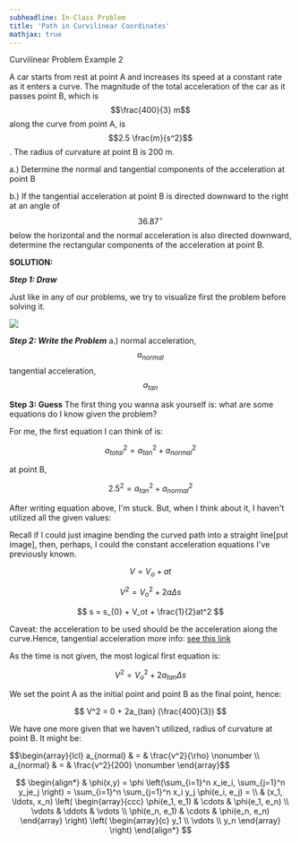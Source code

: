 ```yaml
---
subheadline: In-Class Problem
title: 'Path in Curvilinear Coordinates'
mathjax: true
---
```

Curvilinear Problem Example 2

A car starts from rest at point A and increases its speed at a constant rate as it enters a curve. The magnitude of the total acceleration of the car as it passes point B, which is $$\frac{400}{3}  m$$ along the curve from point A, is $$2.5 \frac{m}{s^2}$$. The radius of curvature at point B is 200 m.

a.) Determine the normal and tangential components of the acceleration at point B

b.) If the tangential acceleration at point B is directed downward to the right at an angle of $$36.87^\circ$$ below the horizontal and the normal acceleration is also directed downward, determine the rectangular components of the acceleration at point B.

<!--more-->

**SOLUTION:**

***Step 1: Draw***

Just like in any of our problems, we try to visualize first the problem before solving it.

<img class="center" src="https://docs.google.com/drawings/d/e/2PACX-1vQjMbD73j9_KiMmq7oeWGkKOHhUWTXvCP4fZF1IKf26vEeqDEP0bt6rzIcLKrOW7Do1V7H5vZ6DG71w/pub?w=470&h=275">

***Step 2: Write the Problem***
a.)
normal acceleration, $$a_{normal}$$
tangential acceleration, $$a_{tan}$$

****Step 3: Guess****
The first thing you wanna ask yourself is: what are some equations do I know given the problem?

For me, the first equation I can think of is:

$$ a_{total}^{2} = a_{tan}^{2} + a_{normal}^{2} $$

at point B,

$$ 2.5^{2} = a_{tan}^{2} + a_{normal}^{2} $$

After writing equation above, I'm stuck. But, when I think about it, I haven't utilized all the given values:

Recall if I could just imagine bending the curved path into a straight line[put image], then, perhaps, I could the constant acceleration equations I've previously known.

$$ V = V_{o} + at$$

$$ V^2 = V_{o}^2 + 2a\Delta s $$

$$ s = s_{0} + V_ot + \frac{1}{2}at^2 $$ 

Caveat: the acceleration to be used should be the acceleration along the curve.Hence, tangential acceleration more info: [see this link][1]

As the time is not given, the most logical first equation is:

$$ V^2 = V_{o}^2 + 2a_{tan}\Delta s $$

We set the point A as the initial point and point B as the final point, hence:

$$ V^2 = 0 + 2a_{tan} (\frac{400}{3}) $$

We have one more given that we haven't utilized, radius of curvature at point B. It might be:

<span>
$$\begin{array}{lcl} a_{normal} & = & \frac{v^2}{\rho} \nonumber \\ a_{normal} & = & \frac{v^2}{200} \nonumber \end{array}$$
</span>

$$
\begin{align*}
  & \phi(x,y) = \phi \left(\sum_{i=1}^n x_ie_i, \sum_{j=1}^n y_je_j \right)
  = \sum_{i=1}^n \sum_{j=1}^n x_i y_j \phi(e_i, e_j) = \\
  & (x_1, \ldots, x_n) \left( \begin{array}{ccc}
      \phi(e_1, e_1) & \cdots & \phi(e_1, e_n) \\
      \vdots & \ddots & \vdots \\
      \phi(e_n, e_1) & \cdots & \phi(e_n, e_n)
    \end{array} \right)
  \left( \begin{array}{c}
      y_1 \\
      \vdots \\
      y_n
    \end{array} \right)
\end{align*}
$$


[1]: http://example.com

